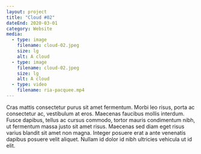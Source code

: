 ```yaml
---
layout: project
title: "Cloud #02"
dateEnd: 2020-03-01
category: Website
media:
  - type: image
    filename: cloud-02.jpeg
    size: lg
    alt: A cloud
  - type: image
    filename: cloud-02.jpeg
    size: lg
    alt: A cloud
  - type: video
    filename: ria-pacquee.mp4
---
```


Cras mattis consectetur purus sit amet fermentum. Morbi leo risus, porta ac consectetur ac, vestibulum at eros. Maecenas faucibus mollis interdum. Fusce dapibus, tellus ac cursus commodo, tortor mauris condimentum nibh, ut fermentum massa justo sit amet risus. Maecenas sed diam eget risus varius blandit sit amet non magna. Integer posuere erat a ante venenatis dapibus posuere velit aliquet. Nullam id dolor id nibh ultricies vehicula ut id elit.
